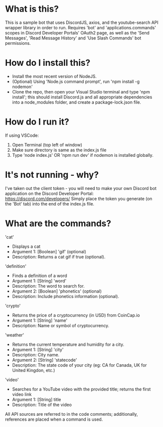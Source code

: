 # What is this?
This is a sample bot that uses DiscordJS, axios, and the youtube-search API wrapper library in order to run.
Requires 'bot' and 'applications.commands' scopes in Discord Developer Portals' OAuth2 page, as well as the
'Send Messages', 'Read Message History' and 'Use Slash Commands' bot permissions.

# How do I install this?
- Install the most recent version of NodeJS.
- (Optional) Using 'Node.js command prompt', run 'npm install -g nodemon'
- Clone the repo, then open your Visual Studio terminal and type 'npm install'; this should install Discord.js and all appropriate dependencies into a node_modules folder, and create a package-lock.json file.

# How do I run it?
If using VSCode:
1. Open Terminal (top left of window)
2. Make sure directory is same as the index.js file
3. Type 'node index.js' OR 'npm run dev' if nodemon is installed globally.

# It's not running - why?
I've taken out the client token - you will need to make your own Discord bot application on the Discord Developer Portal:
https://discord.com/developers/
Simply place the token you generate (on the 'Bot' tab) into the end of the index.js file.

# What are the commands?
'cat'
- Displays a cat
- Argument 1: [Boolean] 'gif' (optional)
- Description: Returns a cat gif if true (optional).

'definition'
- Finds a definition of a word
- Argument 1: [String] 'word'
- Description: The word to search for.
- Argument 2: [Boolean] 'phonetics' (optional)
- Description: Include phonetics information (optional).

'crypto'
- Returns the price of a cryptocurrency (in USD) from CoinCap.io
- Argument 1: [String] 'name'
- Description: Name or symbol of cryptocurrency.

'weather'
- Returns the current temperature and humidity for a city.
- Argument 1: [String] 'city'
- Description: City name.
- Argument 2: [String] 'statecode'
- Description: The state code of your city (eg: CA for Canada, UK for United Kingdon, etc.)

'video'
- Searches for a YouTube video with the provided title; returns the first video link
- Argument 1: [String] title
- Description: Title of the video

All API sources are referred to in the code comments; additionally, references are placed when a command is used.